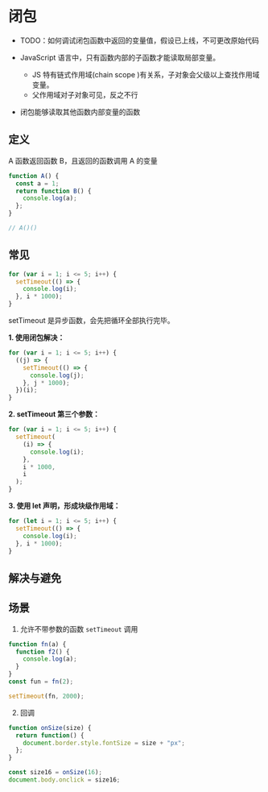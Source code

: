 # 闭包

- TODO：如何调试闭包函数中返回的变量值，假设已上线，不可更改原始代码

- JavaScript 语言中，只有函数内部的子函数才能读取局部变量。

  - JS 特有链式作用域(chain scope )有关系，子对象会父级以上查找作用域变量。
  - 父作用域对子对象可见，反之不行

- 闭包能够读取其他函数内部变量的函数

## 定义

A 函数返回函数 B，且返回的函数调用 A 的变量

```js
function A() {
  const a = 1;
  return function B() {
    console.log(a);
  };
}

// A()()
```

## 常见

```js
for (var i = 1; i <= 5; i++) {
  setTimeout(() => {
    console.log(i);
  }, i * 1000);
}
```

setTimeout 是异步函数，会先把循环全部执行完毕。

**1. 使用闭包解决：**

```js
for (var i = 1; i <= 5; i++) {
  ((j) => {
    setTimeout(() => {
      console.log(j);
    }, j * 1000);
  })(i);
}
```

**2. setTimeout 第三个参数：**

```js
for (var i = 1; i <= 5; i++) {
  setTimeout(
    (i) => {
      console.log(i);
    },
    i * 1000,
    i
  );
}
```

**3. 使用 let 声明，形成块级作用域：**

```js
for (let i = 1; i <= 5; i++) {
  setTimeout(() => {
    console.log(i);
  }, i * 1000);
}
```

## 解决与避免

## 场景

1. 允许不带参数的函数 `setTimeout` 调用

```js
function fn(a) {
  function f2() {
    console.log(a);
  }
}
const fun = fn(2);

setTimeout(fn, 2000);
```

2. 回调

```js
function onSize(size) {
  return function() {
    document.border.style.fontSize = size + "px";
  };
}

const size16 = onSize(16);
document.body.onclick = size16;
```
